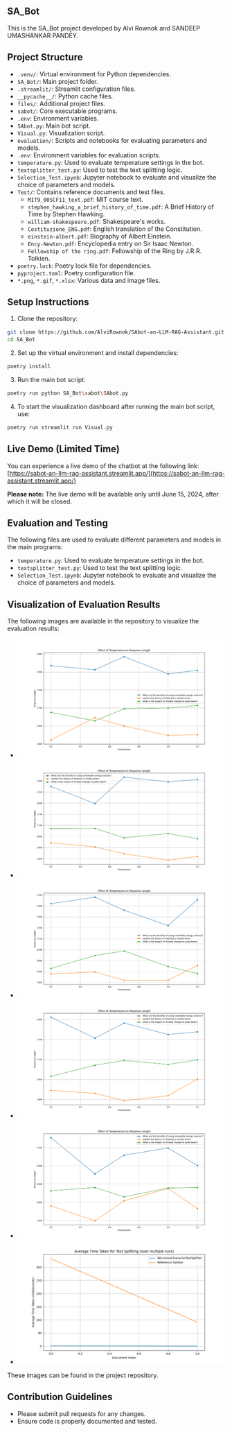 ## SA_Bot

This is the SA_Bot project developed by Alvi Rownok and SANDEEP UMASHANKAR PANDEY.

## Project Structure

* `.venv/`: Virtual environment for Python dependencies.
* `SA_Bot/`: Main project folder.
* `.streamlit/`: Streamlit configuration files.
* `__pycache__/`: Python cache files.
* `files/`: Additional project files.
* `sabot/`: Core executable programs.
* `.env`: Environment variables.
* `SAbot.py`: Main bot script.
* `Visual.py`: Visualization script.
* `evaluation/`: Scripts and notebooks for evaluating parameters and models.
* `.env`: Environment variables for evaluation scripts.
* `temperature.py`: Used to evaluate temperature settings in the bot.
* `textsplitter_test.py`: Used to test the text splitting logic.
* `Selection_Test.ipynb`: Jupyter notebook to evaluate and visualize the choice of parameters and models.
* `Test/`: Contains reference documents and test files.
    * `MIT9_00SCF11_text.pdf`: MIT course text.
    * `stephen_hawking_a_brief_history_of_time.pdf`: A Brief History of Time by Stephen Hawking.
    * `william-shakespeare.pdf`: Shakespeare's works.
    * `Costituzione_ENG.pdf`: English translation of the Constitution.
    * `einstein-albert.pdf`: Biography of Albert Einstein.
    * `Ency-Newton.pdf`: Encyclopedia entry on Sir Isaac Newton.
    * `Fellowship of the ring.pdf`: Fellowship of the Ring by J.R.R. Tolkien.
* `poetry.lock`: Poetry lock file for dependencies.
* `pyproject.toml`: Poetry configuration file.
* `*.png`, `*.gif`, `*.xlsx`: Various data and image files.

## Setup Instructions

1. Clone the repository:

```bash
git clone https://github.com/AlviRownok/SAbot-an-LLM-RAG-Assistant.git
cd SA_Bot
```

2. Set up the virtual environment and install dependencies:

```bash
poetry install
```

3. Run the main bot script:

```bash
poetry run python SA_Bot\sabot\SAbot.py
```

4. To start the visualization dashboard after running the main bot script, use:

```bash
poetry run streamlit run Visual.py
```

## Live Demo (Limited Time)

You can experience a live demo of the chatbot at the following link: [https://sabot-an-llm-rag-assistant.streamlit.app/](https://sabot-an-llm-rag-assistant.streamlit.app/)

**Please note:** The live demo will be available only until June 15, 2024, after which it will be closed.

## Evaluation and Testing

The following files are used to evaluate different parameters and models in the main programs:

* `temperature.py`: Used to evaluate temperature settings in the bot.
* `textsplitter_test.py`: Used to test the text splitting logic.
* `Selection_Test.ipynb`: Jupyter notebook to evaluate and visualize the choice of parameters and models.

## Visualization of Evaluation Results

The following images are available in the repository to visualize the evaluation results:

* ![Temp vs Response length.png](Temp_vs_Response_length.png)
* ![Temp vs Response length 2.png](Temp_vs_Response_length_2.png)
* ![Temp vs Response length 3.png](Temp_vs_Response_length_3.png)
* ![Temp vs Response length 4.png](Temp_vs_Response_length_4.png)
* ![Temp vs Response length 5.png](Temp_vs_Response_length_5.png)
* ![Time for text splitting.png](Time_for_text_splitting.png)

These images can be found in the project repository.

## Contribution Guidelines

* Please submit pull requests for any changes.
* Ensure code is properly documented and tested.
